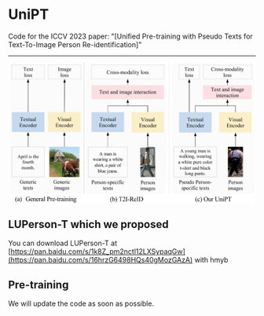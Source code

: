 # UniPT

Code for the ICCV 2023 paper: "[Unified Pre-training with Pseudo Texts for Text-To-Image Person Re-identification]"

---
<p align="center">
  <img align="middle" src="./figure1.png" alt="The main figure"/>
</p>

## LUPerson-T which we proposed
You can download LUPerson-T at [https://pan.baidu.com/s/1k8Z_pm2nctl12LXSypaqGw](https://pan.baidu.com/s/16hrzG6498HQs40gMozGAzA) with hmyb

## Pre-training
We will update the code as soon as possible.
